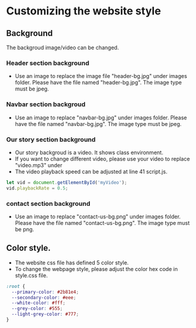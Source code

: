 # Customizing the website style

## Background

The backgroud image/video can be changed.

### Header section background

- Use an image to replace the image file "header-bg.jpg" under images folder. Please have the file named "header-bg.jpg". The image type must be jpeg.

### Navbar section backgroud

- Use an image to replace "navbar-bg.jpg" under images folder. Please have the file named "navbar-bg.jpg". The image type must be jpeg.

### Our story section background

- Our story backgroud is a video. It shows class environment.
- If you want to change different video, please use your video to replace "video.mp3" under
- The video playback speed can be adjusted at line 41 script.js.

```js
let vid = document.getElementById('myVideo');
vid.playbackRate = 0.5;
```

### contact section background

- Use an image to replace "contact-us-bg.png" under images folder. Please have the file named "contact-us-bg.png". The image type must be png.

## Color style.

- The website css file has defined 5 color style.
- To change the webpage style, please adjust the color hex code in style.css file.

```css
:root {
  --primary-color: #2b81e4;
  --secondary-color: #eee;
  --white-color: #fff;
  --grey-color: #555;
  --light-grey-color: #777;
}
```
